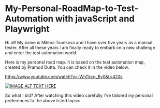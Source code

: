 # My-Personal-RoadMap-to-Test-Automation with javaScript and Playwright

Hi all! My name is Milena Tsonkova and I have over five years as a manual tester. After all these years I am finally ready to embark on a new challenge and enter the test automation world.

Here is my personal road map. It is based on the test automation map, created by Pramod Dutta. You can check it in the video below.

https://www.youtube.com/watch?v=-WnTkcq_By0&t=420s

[![IMAGE ALT TEXT HERE](https://img.youtube.com/vi/-WnTkcq_By0&t=420s/0.jpg)](https://www.youtube.com/watch?v=-WnTkcq_By0&t=420s)

So what I did? After watching this video carefully I've tailored my personal preferences to the above listed topics




